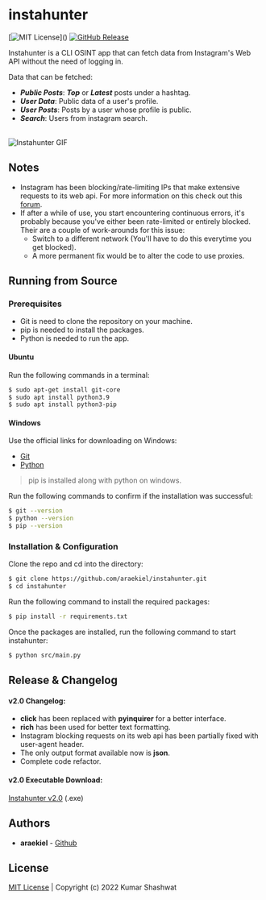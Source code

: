 # instahunter
[![MIT License](https://img.shields.io/apm/l/atomic-design-ui.svg?)]() [![GitHub Release](https://img.shields.io/badge/release-v2.0-blue)]()

Instahunter is a CLI OSINT app that can fetch data from Instagram's Web API without the need of logging in.
<br/>

Data that can be fetched:
- ***Public Posts***: ***Top*** or ***Latest*** posts under a hashtag.
- ***User Data***: Public data of a user's profile.
- ***User Posts***: Posts by a user whose profile is public.
- ***Search***: Users from instagram search.

<br/>

<img alt="Instahunter GIF" src="https://raw.githubusercontent.com/araekiel/instahunter/main/assets/instahunter.gif">

## Notes

- Instagram has been blocking/rate-limiting IPs that make extensive requests to its web api. For more information on this check out this [forum](https://programmierfrage.com/items/instagram-public-api-a-1-is-banned-any-alternative).
- If after a while of use, you start encountering continuous errors, it's probably because you've either been rate-limited or entirely blocked. Their are a couple of work-arounds for this issue:
  - Switch to a different network (You'll have to do this everytime you get blocked).
  - A more permanent fix would be to alter the code to use proxies.

## Running from Source

### Prerequisites

- Git is need to clone the repository on your machine.
- pip is needed to install the packages.
- Python is needed to run the app.

#### Ubuntu

Run the following commands in a terminal:

```bash
$ sudo apt-get install git-core
$ sudo apt install python3.9
$ sudo apt install python3-pip
```

#### Windows

Use the official links for downloading on Windows:

- [Git](https://git-scm.com/)
- [Python](https://www.python.org/)

> pip is installed along with python on windows.

Run the following commands to confirm if the installation was successful:

```bash
$ git --version
$ python --version
$ pip --version 
```

### Installation & Configuration

Clone the repo and cd into the directory: 

```bash
$ git clone https://github.com/araekiel/instahunter.git
$ cd instahunter
```

Run the following command to install the required packages:

```bash
$ pip install -r requirements.txt
```

Once the packages are installed, run the following command to start instahunter:

```bash
$ python src/main.py
```

## Release & Changelog

#### v2.0 Changelog: 
- **click** has been replaced with **pyinquirer** for a better interface.
- **rich** has been used for better text formatting.
- Instagram blocking requests on its web api has been partially fixed with user-agent header.
- The only output format available now is **json**.
- Complete code refactor.

#### v2.0 Executable Download:
[Instahunter v2.0](https://github.com/araekiel/instahunter/releases/download/v2.0/instahunter.exe) (.exe)

## Authors

- **araekiel** - [Github](https://github.com/araekiel)

## License

[MIT License](https://github.com/araekiel/instahunter/blob/master/LICENSE) | Copyright (c) 2022 Kumar Shashwat